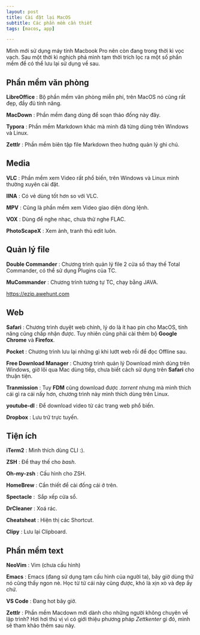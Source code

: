 ```yaml
---
layout: post
title: Cài đặt lại MacOS
subtitle: Các phần mềm cần thiết
tags: [macos, app]

---
```




Mình mới sử dụng máy tính Macbook Pro nên còn đang trong thời kì vọc vạch. Sau một thời kì nghịch phá mình tạm thời trích lọc ra một số phần mềm để có thể lưu lại sử dụng về sau.

## Phần mềm văn phòng
**LibreOffice** : Bộ phần mềm văn phòng miễn phí, trên MacOS nó cũng rất đẹp, đầy đủ tính năng.

**MacDown** : Phần mềm đang dùng để soạn thảo đống này đây.

**Typora** : Phần mềm Markdown khác mà mình đã từng dùng trên Windows và Linux.

**Zettlr** : Phần mềm biên tập file Markdown theo hướng quản lý ghi chú.

## Media

**VLC** : Phần mềm xem Video rất phổ biến, trên Windows và Linux mình thường xuyên cài đặt.

**IINA** : Có vẻ dùng tốt hơn so với VLC.

**MPV** : Cũng là phần mềm xem Video giao diện dòng lệnh.

**VOX** : Dùng để nghe nhạc, chưa thử nghe FLAC.

**PhotoScapeX** : Xem ảnh, tranh thủ edit luôn.

## Quản lý file
**Double Commander** : Chương trình quản lý file 2 cửa sổ thay thế Total Commander, có thể sử dụng Plugins của TC.

**MuCommander** : Chương trình tương tự TC, chạy bằng JAVA.

https://ezip.awehunt.com


## Web

**Safari** : Chương trình duyệt web chính, lý do là ít hao pin cho MacOS, tính năng cũng chấp nhận được. Tuy nhiên cũng phải cài thêm bộ **Google Chrome** và **Firefox**.

**Pocket** : Chương trình lưu lại những gì khi lướt web rồi để đọc Offline sau.

 **Free Download Manager** : Chương trình quản lý Download mình dùng trên Windows, giờ lôi qua Mac dùng tiếp, chưa biết cách sử dụng trên **Safari** cho thuận tiện.

**Tranmission** : Tuy **FDM** cũng download được *.torrent* nhưng mà mình thích cái gì ra cái nấy hơn, chương trình này mình thích dùng trên Linux.

**youtube-dl** : Để download video từ các trang web phổ biến.

**Dropbox** : Lưu trữ trực tuyến.

## Tiện ích

**iTerm2** : Mình thích dùng CLI :).

**ZSH** : Để thay thế cho *bash*.

**Oh-my-zsh** : Cấu hình cho ZSH.

**HomeBrew** : Cần thiết để cài đống cái ở trên.

**Spectacle** :  Sắp xếp cửa sổ.

**DrCleaner** : Xoá rác.

**Cheatsheat** : Hiện thị các Shortcut.

**Clipy** : Lưu lại Clipboard.

## Phần mềm text

**NeoVim** : Vim (chưa cấu hình)

**Emacs** : Emacs (đang sử dụng tạm cấu hình của người ta), bây giờ dùng thử nó cũng thấy ngon nè. Học từ tử cái này cũng được, khó là xịn xò và đẹp ấy chứ.

**VS Code** : Đang hot bây giờ.

**Zettlr** : Phần mềm Macdown mới dành cho những người không chuyên về lập trình? Hơi hơi thú vị vì có giới thiệu phương pháp _Zettkenter_ gì đó, mình sẽ tham khảo thêm sau này.




